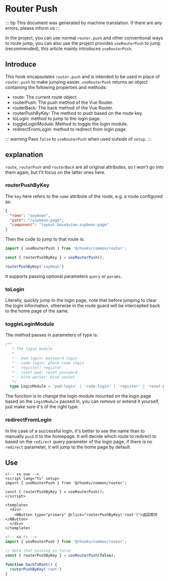 # Router Push

::: tip
This document was generated by machine translation. If there are any errors, please inform us
:::

In the project, you can use normal `router.push` and other conventional ways to route jump, you can also use the project provides `useRouterPush` to jump (recommended), this article mainly introduces `useRouterPush`.

## Introduce

This hook encapsulates `router.push` and is intended to be used in place of `router.push` to make jumping easier. `useRouterPush` returns an object containing the following properties and methods:
  - route: The current route object.
  - routerPush: The push method of the Vue Router.
  - routerBack: The back method of the Vue Router.
  - routerPushByKey: The method to push based on the route key.
  - toLogin: method to jump to the login page.
  - toggleLoginModule: Method to toggle the login module.
  - redirectFromLogin: method to redirect from login page.

::: warning
Pass `false` to `useRouterPush` when used outside of `setup`.
:::

## explanation

`route`, `routerPush` and `routerBack` are all original attributes, so I won't go into them again, but I'll focus on the latter ones here.

### routerPushByKey

The `key` here refers to the `name` attribute of the route, e.g. a route configured as:

```json
{
  "name": "soybean",
  "path": "/soybean-page",
  "component": "layout.base$view.soybean-page"
}
```

Then the code to jump to that route is:

```ts
import { useRouterPush } from '@/hooks/common/router';

const { routerPushByKey } = useRouterPush();

routerPushByKey('soybean')
```

It supports passing optional parameters `query` or `params`.

### toLogin

Literally, quickly jump to the login page, note that before jumping to clear the login information, otherwise in the route guard will be intercepted back to the home page of the same.


### toggleLoginModule

The method passes in parameters of type is:

```ts
/**
   * The login module
   *
   * - pwd-login: password login
   * - code-login: phone code login
   * - register: register
   * - reset-pwd: reset password
   * - bind-wechat: bind wechat
   */
  type LoginModule = 'pwd-login' | 'code-login' | 'register' | 'reset-pwd' | 'bind-wechat';
```

The function is to change the login module mounted on the login page based on the `LoginModule` passed in, you can remove or extend it yourself, just make sure it's of the right type.

### redirectFromLogin

In the case of a successful login, it's better to see the name than to manually `push` it to the homepage.
It will decide which route to redirect to based on the `redirect` query parameter of the login page, if there is no `redirect` parameter, it will jump to the home page by default.

## Use

```vue
<!-- xx.vue -->
<script lang="ts" setup>
import { useRouterPush } from '@/hooks/common/router';

const { routerPushByKey } = useRouterPush();
</script>

<template>
  <div>
    <NButton type="primary" @click="routerPushByKey('root')">返回首页</NButton>
  </div>
</template>
```

```ts
<!-- xx.ts -->
import { useRouterPush } from '@/hooks/common/router';

// Note that passing in false
const { routerPushByKey } = useRouterPush(false);

function backToRoot() {
  routerPushByKey('root')
}
```
